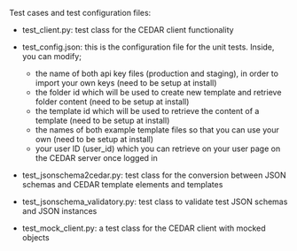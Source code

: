 Test cases and test configuration files:

- test_client.py: test class for the CEDAR client functionality

- test_config.json: this is the configuration file for the unit tests. Inside, you can modify;
    - the name of both api key files (production and staging), in order to import your own keys (need to be setup at install)
    - the folder id which will be used to create new template and retrieve folder content (need to be setup at install)
    - the template id which will be used to retrieve the content of a template (need to be setup at install)
    - the names of both example template files so that you can use your own (need to be setup at install)
    - your user ID (user_id) which you can retrieve on your user page on the CEDAR server once logged in
    
- test_jsonschema2cedar.py: test class for the conversion between JSON schemas and CEDAR template elements and templates

- test_jsonschema_validatory.py: test class to validate test JSON schemas and JSON instances

- test_mock_client.py: a test class for the CEDAR client with mocked objects    

